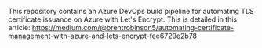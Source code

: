 This repository contains an Azure DevOps build pipeline for automating TLS certificate issuance on Azure with Let's Encrypt. This is detailed in this article: https://medium.com/@brentrobinson5/automating-certificate-management-with-azure-and-lets-encrypt-fee6729e2b78
